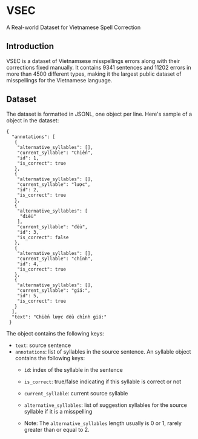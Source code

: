 # VSEC

A Real-world Dataset for Vietnamese Spell Correction

## Introduction

VSEC is a dataset of Vietnamsese misspellings errors along with their corrections fixed manually. It contains 9341 sentences and 11202 errors in more than 4500 different types, making it the largest public dataset of misspellings for the Vietnamese language.

## Dataset

The dataset is formatted in JSONL, one object per line. Here's sample of a object in the dataset:

```
{
  "annotations": [
   {
    "alternative_syllables": [],
    "current_syllable": "Chiến",
    "id": 1,
    "is_correct": true
   },
   {
    "alternative_syllables": [],
    "current_syllable": "lược",
    "id": 2,
    "is_correct": true
   },
   {
    "alternative_syllables": [
     "điều"
    ],
    "current_syllable": "đều",
    "id": 3,
    "is_correct": false
   },
   {
    "alternative_syllables": [],
    "current_syllable": "chỉnh",
    "id": 4,
    "is_correct": true
   },
   {
    "alternative_syllables": [],
    "current_syllable": "giá:",
    "id": 5,
    "is_correct": true
   }
  ],
  "text": "Chiến lược đều chỉnh giá:"
 }
```

The object contains the following keys:

* `text`: source sentence
* `annotations`: list of syllables in the source sentence. An syllable object contains the following keys:
    * `id`: index of the syllable in the sentence
    * `is_correct`: true/false indicating if this syllable is correct or not
    * `current_syllable`: current source syllable
    * `alternative_syllables`: list of suggestion syllables for the source syllable if it is a misspelling
    
    * Note: The `alternative_syllables` length usually is 0 or 1, rarely greater than or equal to 2. 

